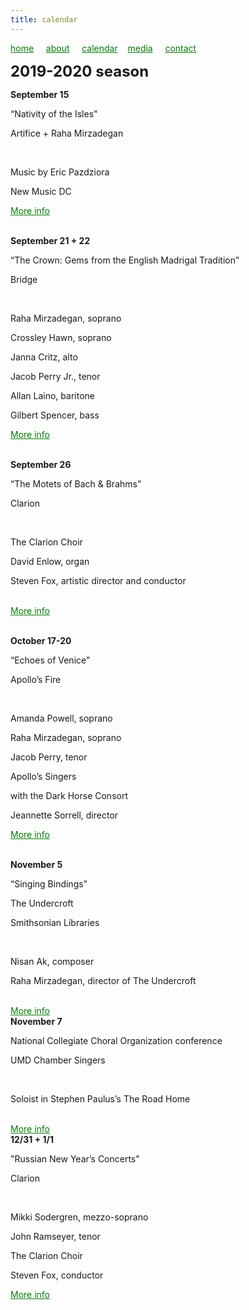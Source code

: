 ```yaml
---
title: calendar
---
```

<style>
a { color: green; } 
</style>
[home](/)&nbsp;&nbsp;&nbsp;&nbsp; [about](/about.html)&nbsp;&nbsp;&nbsp;&nbsp; [calendar](/calendar.html)&nbsp;&nbsp;&nbsp; [media](/media.html)&nbsp;&nbsp;&nbsp;&nbsp; [contact](/contact.html)

<font size="+2">
<b>2019-2020 season</b>
</font>


<b>September 15</b>
<p>“Nativity of the Isles"</p>
<p>Artifice + Raha Mirzadegan</p>
<br>

<p>Music by Eric Pazdziora</p>
<p>New Music DC</p><style>
a { color: green; } 
</style>
<p><a href="https://www.districtnewmusiccoalition.com/new-music-dc-19">More info</a></p>

<br>
<b>September 21 + 22</b>
<p>“The Crown: Gems from the English Madrigal Tradition”</p>
<p>Bridge</p>
<br>

<p>Raha Mirzadegan, soprano</p>
<p>Crossley Hawn, soprano</p>
<p>Janna Critz, alto</p>
<p>Jacob Perry Jr., tenor</p>
<p>Allan Laino, baritone</p>
<p>Gilbert Spencer, bass</p><style>
a { color: green; } 
</style>
<p><a href="https://bridgevoices.org/concerts/the_crown.html">More info</a></p>

<br>
<b>September 26</b>
<p>“The Motets of Bach & Brahms”</p>
<p>Clarion</p>
<br>
  
<p>The Clarion Choir</p>
<p>David Enlow, organ</p>
<p>Steven Fox, artistic director and conductor</p><style>
a { color: green; } 
</style>
<p><br><a href="http://www.clarionsociety.org/events/2019-20-season/motets.html">More info</a></p>

<br>
<b>October 17-20</b>
<p>“Echoes of Venice”</p>
<p>Apollo’s Fire</p>
<br>

<p>Amanda Powell, soprano</p>
<p>Raha Mirzadegan, soprano</p>
<p>Jacob Perry, tenor</p>
<p>Apollo’s Singers</p>
<p>with the Dark Horse Consort</p>
<p>Jeannette Sorrell, director</p><style>
a { color: green; } 
</style>
<p><a href="https://apollosfire.org/event/echoes-of-venice/">More info</a></p>

<br>
<b>November 5</b>
<p>“Singing Bindings”</p>
<p>The Undercroft</p>
<p>Smithsonian Libraries</p>
<br>

<p>Nisan Ak, composer</p>
<p>Raha Mirzadegan, director of The Undercroft</p><style>
a { color: green; } 
</style>
<br><a href="https://library.si.edu/event/singing-bindings">More info</a>

<br>
<b>November 7</b>
<p>National Collegiate Choral Organization conference</p>
<p>UMD Chamber Singers</p>
<br>

<p>Soloist in Stephen Paulus’s The Road Home</p><style>
a { color: green; } 
</style>
<br><a href="https://www.ncco-usa.org/conferences/">More info</a>

<br>
<b>12/31 + 1/1</b>
<p>"Russian New Year’s Concerts"</p>
<p>Clarion</p>
<br>

<p>Mikki Sodergren, mezzo-soprano</p>
<p>John Ramseyer, tenor</p>
<p>The Clarion Choir</p>
<p>Steven Fox, conductor</p><style>
a { color: green; } 
</style>
<p><a href="http://www.clarionsociety.org/events/2019-20-season/vespers.html">More info</a></p>


